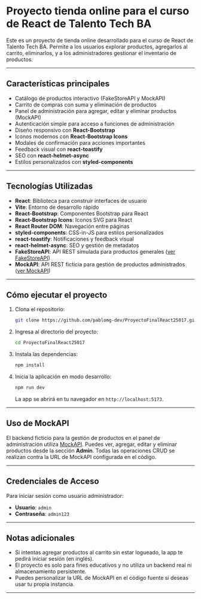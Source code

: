 # Proyecto tienda online para el curso de React de Talento Tech BA

Este es un proyecto de tienda online desarrollado para el curso de React de Talento Tech BA. Permite a los usuarios explorar productos, agregarlos al carrito, eliminarlos, y a los administradores gestionar el inventario de productos.

---

## Características principales

- Catálogo de productos interactivo (FakeStoreAPI y MockAPI)
- Carrito de compras con suma y eliminación de productos
- Panel de administración para agregar, editar y eliminar productos (MockAPI)
- Autenticación simple para acceso a funciones de administración
- Diseño responsivo con **React-Bootstrap**
- Iconos modernos con **React-Bootstrap Icons**
- Modales de confirmación para acciones importantes
- Feedback visual con **react-toastify**
- SEO con **react-helmet-async**
- Estilos personalizados con **styled-components**

---

## Tecnologías Utilizadas

- **React**: Biblioteca para construir interfaces de usuario
- **Vite**: Entorno de desarrollo rápido
- **React-Bootstrap**: Componentes Bootstrap para React
- **React-Bootstrap Icons**: Iconos SVG para React
- **React Router DOM**: Navegación entre páginas
- **styled-components**: CSS-in-JS para estilos personalizados
- **react-toastify**: Notificaciones y feedback visual
- **react-helmet-async**: SEO y gestión de metadatos
- **FakeStoreAPI**: API REST simulada para productos generales ([ver FakeStoreAPI](https://fakestoreapi.com/))
- **MockAPI**: API REST ficticia para gestión de productos administrados ([ver MockAPI](https://mockapi.io/))

---

## Cómo ejecutar el proyecto

1. Clona el repositorio:
    ```bash
    git clone https://github.com/pablomg-dev/ProyectoFinalReact25017.git
    ```
2. Ingresa al directorio del proyecto:
    ```bash
    cd ProyectoFinalReact25017
    ```
3. Instala las dependencias:
    ```bash
    npm install
    ```
4. Inicia la aplicación en modo desarrollo:
    ```bash
    npm run dev
    ```
    La app se abrirá en tu navegador en `http://localhost:5173`.

---

## Uso de MockAPI

El backend ficticio para la gestión de productos en el panel de administración utiliza [MockAPI](https://mockapi.io/). Puedes ver, agregar, editar y eliminar productos desde la sección **Admin**. Todas las operaciones CRUD se realizan contra la URL de MockAPI configurada en el código.

---

## Credenciales de Acceso

Para iniciar sesión como usuario administrador:

- **Usuario**: `admin`
- **Contraseña**: `admin123`

---

## Notas adicionales

- Si intentas agregar productos al carrito sin estar logueado, la app te pedirá iniciar sesión (en inglés).
- El proyecto es solo para fines educativos y no utiliza un backend real ni almacenamiento persistente.
- Puedes personalizar la URL de MockAPI en el código fuente si deseas usar tu propia instancia.

---
